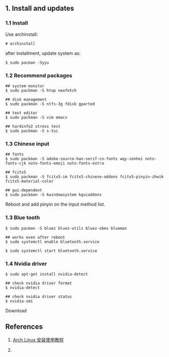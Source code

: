 ## 1. Install and updates

### 1.1 Install

Use archinstall:

```
# archinstall
```

after installment, update system as:

```
$ sudo pacman -Syyu
```

### 1.2 Recommend packages

```
## system monitor
$ sudo packman -S htop neofetch

## disk management
$ sudo packman -S ntfs-3g fdisk gparted

## text editor
$ sudo packman -S vim emacs

## hardinfo2 stress test
$ sudo packman -S s-tui
```

### 1.3 Chinese input

```
## fonts
$ sudo packman -S adobe-source-han-serif-cn-fonts wqy-zenhei noto-fonts-cjk noto-fonts-emoji noto-fonts-extra

## fcitx5
$ sudo packman -S fcitx5-im fcitx5-chinese-addons fcitx5-pinyin-zhwik fcitx5-material-color

## gui-dependent
$ sudo packman -S kwindowsystem kguiaddons
```

Reboot and add pinyin on the input method list.

### 1.3 Blue tooth

```
$ sudo pacman -S bluez bluez-utils bluez-obex blueman

## works even after reboot
$ sudo systemctl enable bluetooth.service

$ sudo systemctl start bluetooth.service
```

### 1.4 Nvidia driver

```
$ sudo apt-get install nvidia-detect
```

```
## check nvidia driver format
$ nvidia-detect

## check nvidia driver status
$ nvidia-smi
```

Download

## References

1. [Arch Linux 安装使用教程](https://archlinuxstudio.github.io/ArchLinuxTutoria)

2. 
